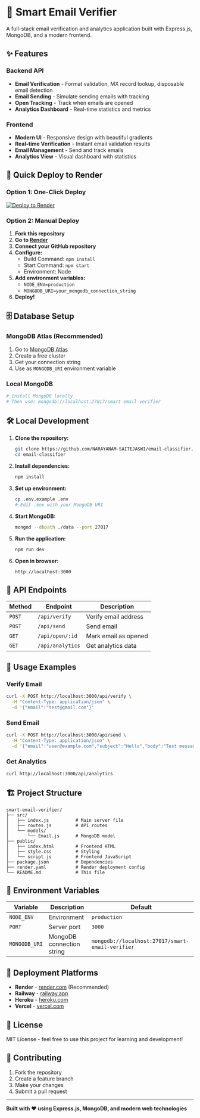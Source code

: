 # 📧 Smart Email Verifier

A full-stack email verification and analytics application built with Express.js, MongoDB, and a modern frontend.

## ✨ Features

### Backend API
- **Email Verification** - Format validation, MX record lookup, disposable email detection
- **Email Sending** - Simulate sending emails with tracking
- **Open Tracking** - Track when emails are opened
- **Analytics Dashboard** - Real-time statistics and metrics

### Frontend
- **Modern UI** - Responsive design with beautiful gradients
- **Real-time Verification** - Instant email validation results
- **Email Management** - Send and track emails
- **Analytics View** - Visual dashboard with statistics

## 🚀 Quick Deploy to Render

### Option 1: One-Click Deploy
[![Deploy to Render](https://render.com/images/deploy-to-render-button.svg)](https://render.com/deploy)

### Option 2: Manual Deploy
1. **Fork this repository**
2. **Go to [Render](https://render.com)**
3. **Connect your GitHub repository**
4. **Configure:**
   - Build Command: `npm install`
   - Start Command: `npm start`
   - Environment: Node
5. **Add environment variables:**
   - `NODE_ENV=production`
   - `MONGODB_URI=your_mongodb_connection_string`
6. **Deploy!**

## 🗄️ Database Setup

### MongoDB Atlas (Recommended)
1. Go to [MongoDB Atlas](https://www.mongodb.com/atlas)
2. Create a free cluster
3. Get your connection string
4. Use as `MONGODB_URI` environment variable

### Local MongoDB
```bash
# Install MongoDB locally
# Then use: mongodb://localhost:27017/smart-email-verifier
```

## 🛠️ Local Development

1. **Clone the repository:**
   ```bash
   git clone https://github.com/NARAYANAM-SAITEJASWI/email-classifier.git
   cd email-classifier
   ```

2. **Install dependencies:**
   ```bash
   npm install
   ```

3. **Set up environment:**
   ```bash
   cp .env.example .env
   # Edit .env with your MongoDB URI
   ```

4. **Start MongoDB:**
   ```bash
   mongod --dbpath ./data --port 27017
   ```

5. **Run the application:**
   ```bash
   npm run dev
   ```

6. **Open in browser:**
   ```
   http://localhost:3000
   ```

## 📡 API Endpoints

| Method | Endpoint | Description |
|--------|----------|-------------|
| `POST` | `/api/verify` | Verify email address |
| `POST` | `/api/send` | Send email |
| `GET` | `/api/open/:id` | Mark email as opened |
| `GET` | `/api/analytics` | Get analytics data |

## 🎯 Usage Examples

### Verify Email
```bash
curl -X POST http://localhost:3000/api/verify \
  -H "Content-Type: application/json" \
  -d '{"email":"test@gmail.com"}'
```

### Send Email
```bash
curl -X POST http://localhost:3000/api/send \
  -H "Content-Type: application/json" \
  -d '{"email":"user@example.com","subject":"Hello","body":"Test message"}'
```

### Get Analytics
```bash
curl http://localhost:3000/api/analytics
```

## 🏗️ Project Structure

```
smart-email-verifier/
├── src/
│   ├── index.js          # Main server file
│   ├── routes.js         # API routes
│   └── models/
│       └── Email.js      # MongoDB model
├── public/
│   ├── index.html        # Frontend HTML
│   ├── style.css         # Styling
│   └── script.js         # Frontend JavaScript
├── package.json          # Dependencies
├── render.yaml           # Render deployment config
└── README.md             # This file
```

## 🔧 Environment Variables

| Variable | Description | Default |
|----------|-------------|---------|
| `NODE_ENV` | Environment | `production` |
| `PORT` | Server port | `3000` |
| `MONGODB_URI` | MongoDB connection string | `mongodb://localhost:27017/smart-email-verifier` |

## 🚀 Deployment Platforms

- **Render** - [render.com](https://render.com) (Recommended)
- **Railway** - [railway.app](https://railway.app)
- **Heroku** - [heroku.com](https://heroku.com)
- **Vercel** - [vercel.com](https://vercel.com)

## 📝 License

MIT License - feel free to use this project for learning and development!

## 🤝 Contributing

1. Fork the repository
2. Create a feature branch
3. Make your changes
4. Submit a pull request

---

**Built with ❤️ using Express.js, MongoDB, and modern web technologies**
